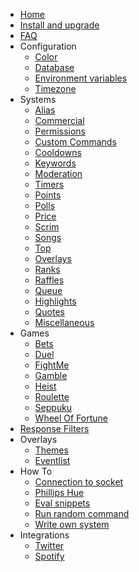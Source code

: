 * [Home](/_archive/10.0.x/)
* [Install and upgrade](/_archive/10.0.x/install-and-upgrade.md)
* [FAQ](/_archive/10.0.x/faq.md)
* Configuration
  * [Color](/_archive/10.0.x/configuration/color.md)
  * [Database](/_archive/10.0.x/configuration/database.md)
  * [Environment variables](/_archive/10.0.x/configuration/env.md)
  * [Timezone](/_archive/10.0.x/configuration/timezone.md)
* Systems
  * [Alias](/_archive/10.0.x/commands/alias.md)
  * [Commercial](/_archive/10.0.x/commands/commercial.md)
  * [Permissions](/_archive/10.0.x/commands/permissions.md)
  * [Custom Commands](/_archive/10.0.x/commands/custom-commands.md)
  * [Cooldowns](/_archive/10.0.x/commands/cooldowns.md)
  * [Keywords](/_archive/10.0.x/commands/keywords.md)
  * [Moderation](/_archive/10.0.x/commands/moderation.md)
  * [Timers](/_archive/10.0.x/commands/timers.md)
  * [Points](/_archive/10.0.x/commands/points.md)
  * [Polls](/_archive/10.0.x/commands/polls.md)
  * [Price](/_archive/10.0.x/commands/price.md)
  * [Scrim](/_archive/10.0.x/commands/scrim.md)
  * [Songs](/_archive/10.0.x/commands/songs.md)
  * [Top](/_archive/10.0.x/commands/top.md)
  * [Overlays](/_archive/10.0.x/commands/overlays.md)
  * [Ranks](/_archive/10.0.x/commands/ranks.md)
  * [Raffles](/_archive/10.0.x/commands/raffles.md)
  * [Queue](/_archive/10.0.x/commands/queue.md)
  * [Highlights](/_archive/10.0.x/commands/highlights.md)
  * [Quotes](/_archive/10.0.x/commands/quotes.md)
  * [Miscellaneous](/_archive/10.0.x/commands/miscellaneous.md)
* Games
  * [Bets](/_archive/10.0.x/games/bets.md)
  * [Duel](/_archive/10.0.x/games/duel.md)
  * [FightMe](/_archive/10.0.x/games/fightme.md)
  * [Gamble](/_archive/10.0.x/games/gamble.md)
  * [Heist](/_archive/10.0.x/games/heist.md)
  * [Roulette](/_archive/10.0.x/games/roulette.md)
  * [Seppuku](/_archive/10.0.x/games/seppuku.md)
  * [Wheel Of Fortune](/_archive/10.0.x/games/wheelOfFortune.md)
* [Response Filters](/_archive/10.0.x/filters/all.md)
* Overlays
  * [Themes](/_archive/10.0.x/overlays/themes.md)
  * [Eventlist](/_archive/10.0.x/overlays/eventlist.md)
* How To
  * [Connection to socket](/_archive/10.0.x/howto/connection-to-socket.md)
  * [Phillips Hue](/_archive/10.0.x/howto/phillipshue.md)
  * [Eval snippets](/_archive/10.0.x/howto/eval.md)
  * [Run random command](/_archive/10.0.x/howto/run-random-command.md)
  * [Write own system](/_archive/10.0.x/howto/write-own-system.md)
* Integrations
  * [Twitter](/_archive/10.0.x/integrations/twitter.md)
  * [Spotify](/_archive/10.0.x/integrations/spotify.md)